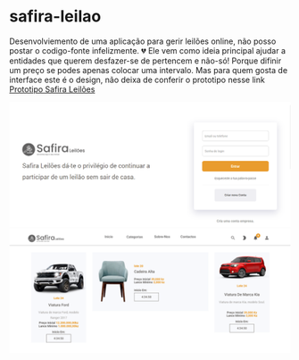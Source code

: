 # safira-leilao
Desenvolviemento de uma aplicação para gerir leilões online, não posso postar o codigo-fonte infelizmente. 💔
Ele vem como ideia principal ajudar a entidades que querem desfazer-se de pertencem e não-só! Porque difinir um preço se podes apenas colocar uma intervalo. Mas para quem gosta de interface este é o design, não deixa de conferir o prototipo nesse link
[Prototipo Safira Leilões](http://prototipo.is-great.org/leilao/)

<img src="https://github.com/aguinaldomavenda0/safira-leilao/blob/42465e4148bf97125e3a5bee6b0f8bc40826890c/leila.PNG"/>
<img src="https://github.com/aguinaldomavenda0/safira-leilao/blob/42465e4148bf97125e3a5bee6b0f8bc40826890c/leilao.PNG"/>
